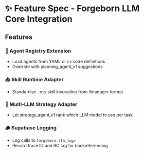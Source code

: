 # ✨ Feature Spec - Forgeborn LLM Core Integration

## Features

### 🔁 Agent Registry Extension
- Load agents from YAML or in-code definitions
- Override with planning_agent_v1 suggestions

### 📥 Skill Runtime Adapter
- Standardize `.mjs` skill invocation from llmanager format

### 🧠 Multi-LLM Strategy Adapter
- Let strategy_agent_v1 rank which LLM model to use per task

### 🪵 Supabase Logging
- Log calls to `forgeborn.llm_logs`
- Record trace ID and RC tag for backreferencing


